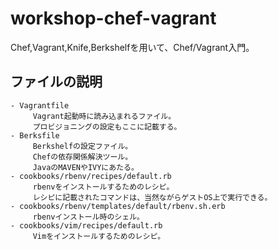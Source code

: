 workshop-chef-vagrant
=====================

Chef,Vagrant,Knife,Berkshelfを用いて、Chef/Vagrant入門。


## ファイルの説明
    - Vagrantfile
    　　　Vagrant起動時に読み込まれるファイル。
    　　　プロビジョニングの設定もここに記載する。
    - Berksfile
    　　　Berkshelfの設定ファイル。
    　　　Chefの依存関係解決ツール。
    　　　JavaのMAVENやIVYにあたる。
    - cookbooks/rbenv/recipes/default.rb
    　　　rbenvをインストールするためのレシピ。
    　　　レシピに記載されたコマンドは、当然ながらゲストOS上で実行できる。
    - cookbooks/rbenv/templates/default/rbenv.sh.erb
    　　　rbenvインストール時のシェル。
    - cookbooks/vim/recipes/default.rb
    　　　Vimをインストールするためのレシピ。
